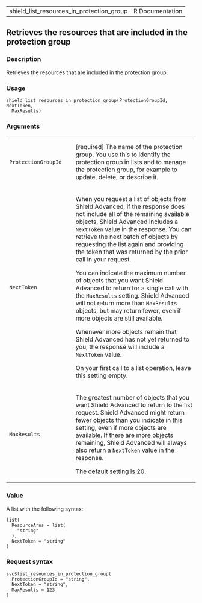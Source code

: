 <table style="width: 100%;">
<tbody>
<tr class="odd">
<td>shield_list_resources_in_protection_group</td>
<td style="text-align: right;">R Documentation</td>
</tr>
</tbody>
</table>

## Retrieves the resources that are included in the protection group

### Description

Retrieves the resources that are included in the protection group.

### Usage

    shield_list_resources_in_protection_group(ProtectionGroupId, NextToken,
      MaxResults)

### Arguments

<table>
<colgroup>
<col style="width: 35%" />
<col style="width: 65%" />
</colgroup>
<tbody>
<tr class="odd">
<td><code
id="shield_list_resources_in_protection_group_:_ProtectionGroupId">ProtectionGroupId</code></td>
<td><p>[required] The name of the protection group. You use this to
identify the protection group in lists and to manage the protection
group, for example to update, delete, or describe it.</p></td>
</tr>
<tr class="even">
<td><code
id="shield_list_resources_in_protection_group_:_NextToken">NextToken</code></td>
<td><p>When you request a list of objects from Shield Advanced, if the
response does not include all of the remaining available objects, Shield
Advanced includes a <code>NextToken</code> value in the response. You
can retrieve the next batch of objects by requesting the list again and
providing the token that was returned by the prior call in your
request.</p>
<p>You can indicate the maximum number of objects that you want Shield
Advanced to return for a single call with the <code>MaxResults</code>
setting. Shield Advanced will not return more than
<code>MaxResults</code> objects, but may return fewer, even if more
objects are still available.</p>
<p>Whenever more objects remain that Shield Advanced has not yet
returned to you, the response will include a <code>NextToken</code>
value.</p>
<p>On your first call to a list operation, leave this setting
empty.</p></td>
</tr>
<tr class="odd">
<td><code
id="shield_list_resources_in_protection_group_:_MaxResults">MaxResults</code></td>
<td><p>The greatest number of objects that you want Shield Advanced to
return to the list request. Shield Advanced might return fewer objects
than you indicate in this setting, even if more objects are available.
If there are more objects remaining, Shield Advanced will always also
return a <code>NextToken</code> value in the response.</p>
<p>The default setting is 20.</p></td>
</tr>
</tbody>
</table>

### Value

A list with the following syntax:

    list(
      ResourceArns = list(
        "string"
      ),
      NextToken = "string"
    )

### Request syntax

    svc$list_resources_in_protection_group(
      ProtectionGroupId = "string",
      NextToken = "string",
      MaxResults = 123
    )
